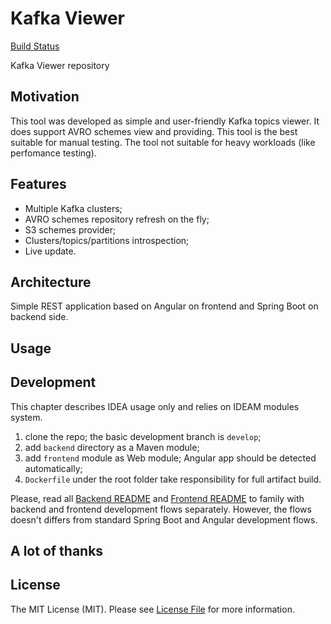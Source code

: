 # Kafka Viewer
[Build Status](https://codebuild.us-east-1.amazonaws.com/badges?uuid=eyJlbmNyeXB0ZWREYXRhIjoicTFDbGEvQ3JEZzVSc3MzYml4KzNZUnFKYWlwZmsraStXRkQ5R2NUdTNCSFRnclBNc1hWcjNkRTBMRUdPVFJuRjNpQk43TU1PRThaelZCN0loVnlTeVd3PSIsIml2UGFyYW1ldGVyU3BlYyI6IkdtR3J4djF2aEU3a2txSUUiLCJtYXRlcmlhbFNldFNlcmlhbCI6MX0%3D&branch=master)


Kafka Viewer repository

## Motivation
This tool was developed as simple and user-friendly Kafka topics viewer.
It does support AVRO schemes view and providing.
This tool is the best suitable for manual testing.
The tool not suitable for heavy workloads (like perfomance testing).

## Features
* Multiple Kafka clusters;
* AVRO schemes repository refresh on the fly;
* S3 schemes provider;
* Clusters/topics/partitions introspection;
* Live update.

## Architecture
Simple REST application based on Angular on frontend and Spring Boot on backend side.

## Usage

## Development

This chapter describes IDEA usage only and relies on IDEAM modules system.

1) clone the repo; the basic development branch is `develop`;
2) add `backend` directory as a Maven module;
3) add `frontend` module as Web module; Angular app should be detected automatically;
4) `Dockerfile` under the root folder take responsibility for full artifact build.

Please, read all [Backend README](https://github.com/PertsevRoman/kafka-viewer/blob/develop/backend/README.md)
and [Frontend README](https://github.com/PertsevRoman/kafka-viewer/blob/develop/frontend/README.md)
to family with backend and frontend development flows separately. However, the flows doesn't differs from
standard Spring Boot and Angular development flows. 

## A lot of thanks

## License
The MIT License (MIT). Please see [License File](LICENSE) for more information.
